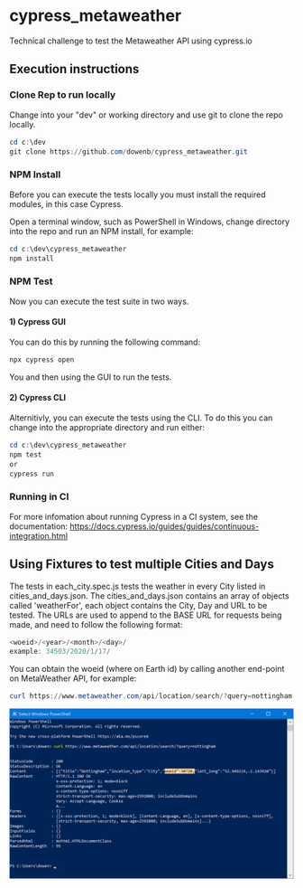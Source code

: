 # cypress_metaweather

 Technical challenge to test the Metaweather API using cypress.io

## Execution instructions

### Clone Rep to run locally

Change into your "dev" or working directory and use git to clone the repo locally.

```powershell
cd c:\dev
git clone https://github.com/dowenb/cypress_metaweather.git
```

### NPM Install

Before you can execute the tests locally you must install the required modules, in this case Cypress.

Open a terminal window, such as PowerShell in Windows, change directory into the repo and run an NPM install, for example:

```powershell
cd c:\dev\cypress_metaweather
npm install
```

### NPM Test

Now you can execute the test suite in two ways.

#### 1) Cypress GUI

You can do this by running the following command:

```powershell
npx cypress open
```

You and then using the GUI to run the tests.

#### 2) Cypress CLI

Alternitivly, you can execute the tests using the CLI. To do this you can change into the appropriate directory and run either:

```powershell
cd c:\dev\cypress_metaweather
npm test
or
cypress run
```

### Running in CI

For more infomation about running Cypress in a CI system, see the documentation: <https://docs.cypress.io/guides/guides/continuous-integration.html>

## Using Fixtures to test multiple Cities and Days

The tests in each_city.spec.js tests the weather in every City listed in cities_and_days.json.
The cities_and_days.json contains an array of objects called 'weatherFor', each object contains the City, Day and URL to be tested.
The URLs are used to append to the BASE URL for requests being made, and need to follow the following format:

```PowerShell
<woeid>/<year>/<month>/<day>/
example: 34503/2020/1/17/
```

You can obtain the woeid (where on Earth id) by calling another end-point on MetaWeather API, for example:

```PowerShell
curl https://www.metaweather.com/api/location/search/?query=nottingham
```

![Screenshot output from curl command](https://github.com/dowenb/cypress_metaweather/blob/master/images/2020-01-14.png "Screenshot output from curl command")
